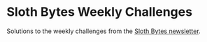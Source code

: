 # Sloth Bytes Weekly Challenges

Solutions to the weekly challenges from the [Sloth Bytes newsletter](https://slothbytes.beehiiv.com/).
